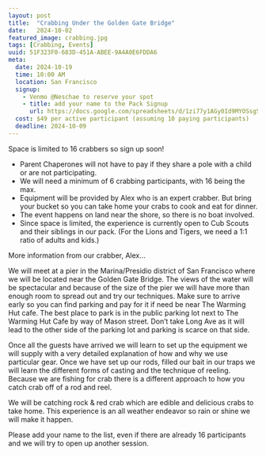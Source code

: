 ```yaml
---
layout: post
title:  "Crabbing Under the Golden Gate Bridge"
date:   2024-10-02
featured_image: crabbing.jpg
tags: [Crabbing, Events]
uuid: 51F323F0-683D-451A-ABEE-9A4A0E6FDDA6
meta:
  date: 2024-10-19
  time: 10:00 AM
  location: San Francisco
  signup:
    - Venmo @Neschae to reserve your spot
    - title: add your name to the Pack Signup
      url: https://docs.google.com/spreadsheets/d/1zi77y1AGy0Id9MYOSsg5NCdy-mfJqiCNAwo7wz-laF8/edit?gid=0#gid=0
  cost: $49 per active participant (assuming 10 paying participants)
  deadline: 2024-10-09
---
```


Space is limited to 16 crabbers so sign up soon!

* Parent Chaperones will not have to pay if they share a pole with a child or are not participating.
* We will need a minimum of 6 crabbing participants, with 16 being the max.
* Equipment will be provided by Alex who is an expert crabber. But bring your bucket so you can take home your crabs to cook and eat for dinner.
* The event happens on land near the shore, so there is no boat involved.
* Since space is limited, the experience is currently open to Cub Scouts and their siblings in our pack. (For the Lions and Tigers, we need a 1:1 ratio of adults and kids.)

More information from our crabber, Alex...

<!--more-->

We will meet at a pier in the Marina/Presidio district of San Francisco where we will be located near the Golden Gate Bridge. The views of the water will be spectacular and because of the size of the pier we will have more than enough room to spread out and try our techniques. Make sure to arrive early so you can find parking and pay for it if need be near The Warming Hut cafe. The best place to park is in the public parking lot next to The Warming Hut Cafe by way of Mason street. Don’t take Long Ave as it will lead to the other side of the parking lot and parking is scarce on that side.

Once all the guests have arrived we will learn to set up the equipment we will supply with a very detailed explanation of how and why we use particular gear. Once we have set up our rods, filled our bait in our traps we will learn the different forms of casting and the technique of reeling. Because we are fishing for crab there is a different approach to how you catch crab off of a rod and reel.

We will be catching rock & red crab which are edible and delicious crabs to take home. This experience is an all weather endeavor so rain or shine we will make it happen.

Please add your name to the list, even if there are already 16 participants and we will try to open up another session.
